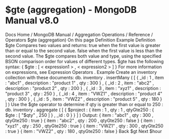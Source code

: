 # $gte (aggregation) - MongoDB Manual v8.0


Docs Home / MongoDB Manual / Aggregation Operations / Reference / Operators $gte (aggregation) On this page Definition Example Definition $gte Compares two values and returns: true when the first value is greater than or equal to the
second value. false when the first value is less than the second value. The $gte compares both value and type, using the specified BSON comparison order for values of different types. $gte has the following syntax: { $gte : [ < expression1 > , < expression2 > ] } For more information on expressions, see Expression Operators . Example Create an inventory collection with these documents: db. inventory . insertMany ( [ { _id : 1 , item : "abc1" , description : "product 1" , qty : 300 } , { _id : 2 , item : "abc2" , description : "product 2" , qty : 200 } , { _id : 3 , item : "xyz1" , description : "product 3" , qty : 250 } , { _id : 4 , item : "VWZ1" , description : "product 4" , qty : 300 } , { _id : 5 , item : "VWZ2" , description : "product 5" , qty : 180 } ] ) Use the $gte operator to determine if qty is greater than or
equal to 250 : db. inventory . aggregate ( [ { $project : { item : 1 , qty : 1 , qtyGte250 : { $gte : [ "$qty" , 250 ] } , _id : 0 } } ] ) Output: { item : "abc1" , qty : 300 , qtyGte250 : true } { item : "abc2" , qty : 200 , qtyGte250 : false } { item : "xyz1" , qty : 250 , qtyGte250 : true } { item : "VWZ1" , qty : 300 , qtyGte250 : true } { item : "VWZ2" , qty : 180 , qtyGte250 : false } Back $gt Next $hour
